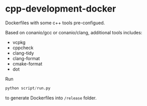 # cpp-development-docker
Dockerfiles with some c++ tools pre-configued.

Based on conanio/gcc or conanio/clang, additional tools includes:

- vcpkg
- cppcheck
- clang-tidy
- clang-format
- cmake-format
- dot

Run 
```python
python script/run.py
```
to generate Dockerfiles into `/release` folder.
